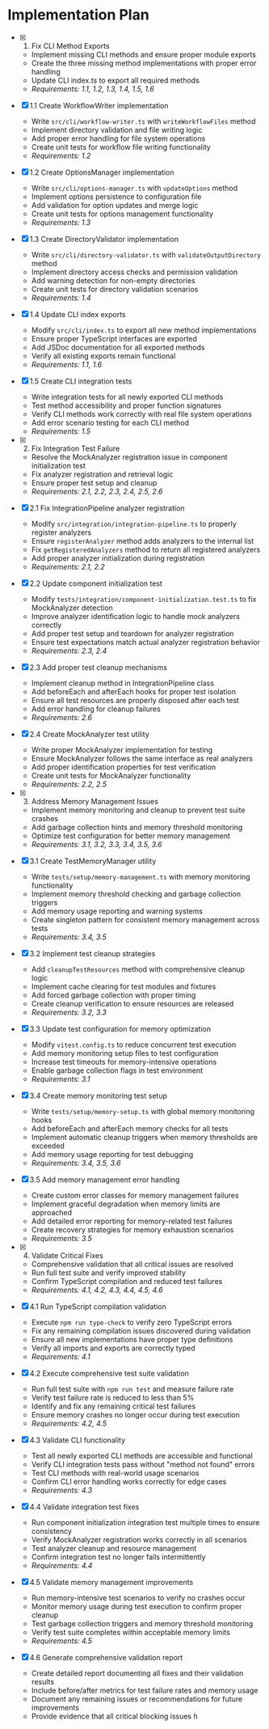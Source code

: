 # Implementation Plan

- [x] 1. Fix CLI Method Exports




  - Implement missing CLI methods and ensure proper module exports
  - Create the three missing method implementations with proper error handling
  - Update CLI index.ts to export all required methods
  - _Requirements: 1.1, 1.2, 1.3, 1.4, 1.5, 1.6_

- [x] 1.1 Create WorkflowWriter implementation





  - Write `src/cli/workflow-writer.ts` with `writeWorkflowFiles` method
  - Implement directory validation and file writing logic
  - Add proper error handling for file system operations
  - Create unit tests for workflow file writing functionality
  - _Requirements: 1.2_

- [x] 1.2 Create OptionsManager implementation





  - Write `src/cli/options-manager.ts` with `updateOptions` method
  - Implement options persistence to configuration file
  - Add validation for option updates and merge logic
  - Create unit tests for options management functionality
  - _Requirements: 1.3_

- [x] 1.3 Create DirectoryValidator implementation





  - Write `src/cli/directory-validator.ts` with `validateOutputDirectory` method
  - Implement directory access checks and permission validation
  - Add warning detection for non-empty directories
  - Create unit tests for directory validation scenarios
  - _Requirements: 1.4_

- [x] 1.4 Update CLI index exports





  - Modify `src/cli/index.ts` to export all new method implementations
  - Ensure proper TypeScript interfaces are exported
  - Add JSDoc documentation for all exported methods
  - Verify all existing exports remain functional
  - _Requirements: 1.1, 1.6_

- [x] 1.5 Create CLI integration tests





  - Write integration tests for all newly exported CLI methods
  - Test method accessibility and proper function signatures
  - Verify CLI methods work correctly with real file system operations
  - Add error scenario testing for each CLI method
  - _Requirements: 1.5_

- [x] 2. Fix Integration Test Failure





  - Resolve the MockAnalyzer registration issue in component initialization test
  - Fix analyzer registration and retrieval logic
  - Ensure proper test setup and cleanup
  - _Requirements: 2.1, 2.2, 2.3, 2.4, 2.5, 2.6_

- [x] 2.1 Fix IntegrationPipeline analyzer registration


  - Modify `src/integration/integration-pipeline.ts` to properly register analyzers
  - Ensure `registerAnalyzer` method adds analyzers to the internal list
  - Fix `getRegisteredAnalyzers` method to return all registered analyzers
  - Add proper analyzer initialization during registration
  - _Requirements: 2.1, 2.2_

- [x] 2.2 Update component initialization test


  - Modify `tests/integration/component-initialization.test.ts` to fix MockAnalyzer detection
  - Improve analyzer identification logic to handle mock analyzers correctly
  - Add proper test setup and teardown for analyzer registration
  - Ensure test expectations match actual analyzer registration behavior
  - _Requirements: 2.3, 2.4_

- [x] 2.3 Add proper test cleanup mechanisms



  - Implement cleanup method in IntegrationPipeline class
  - Add beforeEach and afterEach hooks for proper test isolation
  - Ensure all test resources are properly disposed after each test
  - Add error handling for cleanup failures
  - _Requirements: 2.6_

- [x] 2.4 Create MockAnalyzer test utility


  - Write proper MockAnalyzer implementation for testing
  - Ensure MockAnalyzer follows the same interface as real analyzers
  - Add proper identification properties for test verification
  - Create unit tests for MockAnalyzer functionality
  - _Requirements: 2.2, 2.5_

- [x] 3. Address Memory Management Issues





  - Implement memory monitoring and cleanup to prevent test suite crashes
  - Add garbage collection hints and memory threshold monitoring
  - Optimize test configuration for better memory management
  - _Requirements: 3.1, 3.2, 3.3, 3.4, 3.5, 3.6_

- [x] 3.1 Create TestMemoryManager utility


  - Write `tests/setup/memory-management.ts` with memory monitoring functionality
  - Implement memory threshold checking and garbage collection triggers
  - Add memory usage reporting and warning systems
  - Create singleton pattern for consistent memory management across tests
  - _Requirements: 3.4, 3.5_

- [x] 3.2 Implement test cleanup strategies


  - Add `cleanupTestResources` method with comprehensive cleanup logic
  - Implement cache clearing for test modules and fixtures
  - Add forced garbage collection with proper timing
  - Create cleanup verification to ensure resources are released
  - _Requirements: 3.2, 3.3_

- [x] 3.3 Update test configuration for memory optimization


  - Modify `vitest.config.ts` to reduce concurrent test execution
  - Add memory monitoring setup files to test configuration
  - Increase test timeouts for memory-intensive operations
  - Enable garbage collection flags in test environment
  - _Requirements: 3.1_

- [x] 3.4 Create memory monitoring test setup


  - Write `tests/setup/memory-setup.ts` with global memory monitoring hooks
  - Add beforeEach and afterEach memory checks for all tests
  - Implement automatic cleanup triggers when memory thresholds are exceeded
  - Add memory usage reporting for test debugging
  - _Requirements: 3.4, 3.5, 3.6_

- [x] 3.5 Add memory management error handling


  - Create custom error classes for memory management failures
  - Implement graceful degradation when memory limits are approached
  - Add detailed error reporting for memory-related test failures
  - Create recovery strategies for memory exhaustion scenarios
  - _Requirements: 3.5_

- [x] 4. Validate Critical Fixes





  - Comprehensive validation that all critical issues are resolved
  - Run full test suite and verify improved stability
  - Confirm TypeScript compilation and reduced test failures
  - _Requirements: 4.1, 4.2, 4.3, 4.4, 4.5, 4.6_

- [x] 4.1 Run TypeScript compilation validation


  - Execute `npm run type-check` to verify zero TypeScript errors
  - Fix any remaining compilation issues discovered during validation
  - Ensure all new implementations have proper type definitions
  - Verify all imports and exports are correctly typed
  - _Requirements: 4.1_

- [x] 4.2 Execute comprehensive test suite validation


  - Run full test suite with `npm run test` and measure failure rate
  - Verify test failure rate is reduced to less than 5%
  - Identify and fix any remaining critical test failures
  - Ensure memory crashes no longer occur during test execution
  - _Requirements: 4.2, 4.5_

- [x] 4.3 Validate CLI functionality


  - Test all newly exported CLI methods are accessible and functional
  - Verify CLI integration tests pass without "method not found" errors
  - Test CLI methods with real-world usage scenarios
  - Confirm CLI error handling works correctly for edge cases
  - _Requirements: 4.3_

- [x] 4.4 Validate integration test fixes


  - Run component initialization integration test multiple times to ensure consistency
  - Verify MockAnalyzer registration works correctly in all scenarios
  - Test analyzer cleanup and resource management
  - Confirm integration test no longer fails intermittently
  - _Requirements: 4.4_

- [x] 4.5 Validate memory management improvements


  - Run memory-intensive test scenarios to verify no crashes occur
  - Monitor memory usage during test execution to confirm proper cleanup
  - Test garbage collection triggers and memory threshold monitoring
  - Verify test suite completes within acceptable memory limits
  - _Requirements: 4.5_

- [x] 4.6 Generate comprehensive validation report


  - Create detailed report documenting all fixes and their validation results
  - Include before/after metrics for test failure rates and memory usage
  - Document any remaining issues or recommendations for future improvements
  - Provide evidence that all critical blocking issues h